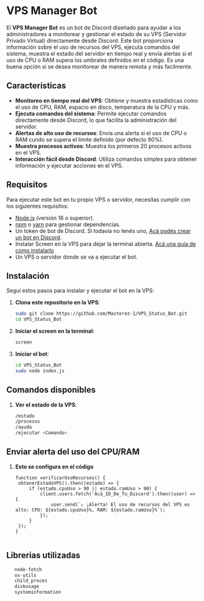 # VPS Manager Bot

El **VPS Manager Bot** es un bot de Discord diseñado para ayudar a los administradores a monitorear y gestionar el estado de su VPS (Servidor Privado Virtual) directamente desde Discord. Este bot proporciona información sobre el uso de recursos del VPS, ejecuta comandos del sistema, muestra el estado del servidor en tiempo real y envía alertas si el uso de CPU o RAM supera los umbrales definidos en el código. Es una buena opción si se desea monitorear de manera remota y más facilmente.

## Características

- **Monitoreo en tiempo real del VPS**: Obtiene y muestra estadísticas como el uso de CPU, RAM, espacio en disco, temperatura de la CPU y más.
- **Ejecuta comandos del sistema**: Permite ejecutar comandos directamente desde Discord, lo que facilita la administración del servidor.
- **Alertas de alto uso de recursos**: Envia una alerta si el uso de CPU o RAM cundo se supera el limite definido (por defecto 90%).
- **Muestra procesos activos**: Muestra los primeros 20 procesos activos en el VPS.
- **Interacción fácil desde Discord**: Utiliza comandos simples para obtener información y ejecutar acciones en el VPS.

## Requisitos

Para ejecutar este bot en tu propio VPS o servidor, necesitas cumplir con los siguientes requisitos:

- [Node.js](https://nodejs.org/) (versión 16 o superior).
- [npm](https://www.npmjs.com/) o [yarn](https://yarnpkg.com/) para gestionar dependencias.
- Un token de bot de Discord. Si todavía no tenés uno, [Acá podés crear un bot en Discord](https://discord.com/developers/applications).
- Instalar Screen en la VPS para dejar la terminal abierta. [Acá una guía de como instalarlo](https://www.ochobitshacenunbyte.com/2019/04/24/que-es-y-como-funciona-el-comando-screen-en-linux/)
- Un VPS o servidor donde se va a ejecutar el bot.

## Instalación

Seguí estos pasos para instalar y ejecutar el bot en la VPS:

1. **Clona este repositorio en la VPS**:
   ```bash
   sudo git clone https://github.com/Masterez-1/VPS_Status_Bot.git
   cd VPS_Status_Bot

2. **Iniciar el screen en la terminal**:
   ```bash
   screen

3. **Iniciar el bot**:
   ```bash
   cd VPS_Status_Bot
   sudo node index.js

## Comandos disponibles
1. **Ver el estado de la VPS**:
   ```bash
   /estado
   /procesos
   /ayuda
   /ejecutar <Comando>
   
## Enviar alerta del uso del CPU/RAM
1. **Esto se configura en el código**
   ```Js
   function verificarUsoRecursos() {
    obtenerEstadoVPS().then((estado) => {
        if (estado.cpuUso > 90 || estado.ramUso > 90) {
            client.users.fetch('Acá_ID_De_Tu_Discord').then((user) => {
                user.send(`⚠️ ¡Alerta! El uso de recursos del VPS es alto: CPU: ${estado.cpuUso}%, RAM: ${estado.ramUso}%`);
            });
        }
    });
   }


## Librerias utilizadas
```JavaScript
   node-fetch
   os-utils
   child_proces
   diskusage
   systeminformation

